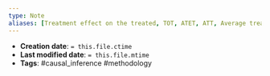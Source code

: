 ```yaml
---
type: Note
aliases: [Treatment effect on the treated, TOT, ATET, ATT, Average treatment effect on the treated, average treatment effect on the treated]
---
```


* **Creation date**: `= this.file.ctime`
* **Last modified date**: `= this.file.mtime`
* **Tags**: #causal_inference #methodology 

